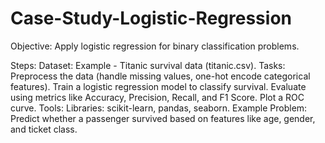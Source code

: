 # Case-Study-Logistic-Regression
Objective:
Apply logistic regression for binary classification problems.

Steps:
Dataset: Example - Titanic survival data (titanic.csv).
Tasks:
Preprocess the data (handle missing values, one-hot encode categorical features).
Train a logistic regression model to classify survival.
Evaluate using metrics like Accuracy, Precision, Recall, and F1 Score.
Plot a ROC curve.
Tools:
Libraries: scikit-learn, pandas, seaborn.
Example Problem:
Predict whether a passenger survived based on features like age, gender, and ticket class.
